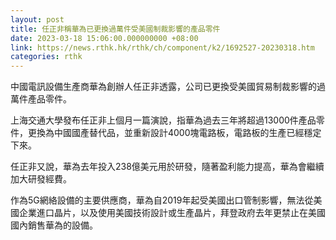 ```yaml
---
layout: post
title: 任正非稱華為已更換過萬件受美國制裁影響的產品零件
date: 2023-03-18 15:06:00.000000000 +08:00
link: https://news.rthk.hk/rthk/ch/component/k2/1692527-20230318.htm
categories: rthk
---
```


中國電訊設備生產商華為創辦人任正非透露，公司已更換受美國貿易制裁影響的過萬件產品零件。

上海交通大學發布任正非上個月一篇演說，指華為過去三年將超過13000件產品零件，更換為中國國產替代品，並重新設計4000塊電路板，電路板的生產已經穩定下來。

任正非又說，華為去年投入238億美元用於研發，隨著盈利能力提高，華為會繼續加大研發經費。

作為5G網絡設備的主要供應商，華為自2019年起受美國出口管制影響，無法從美國企業進口晶片，以及使用美國技術設計或生產晶片，拜登政府去年更禁止在美國國內銷售華為的設備。
